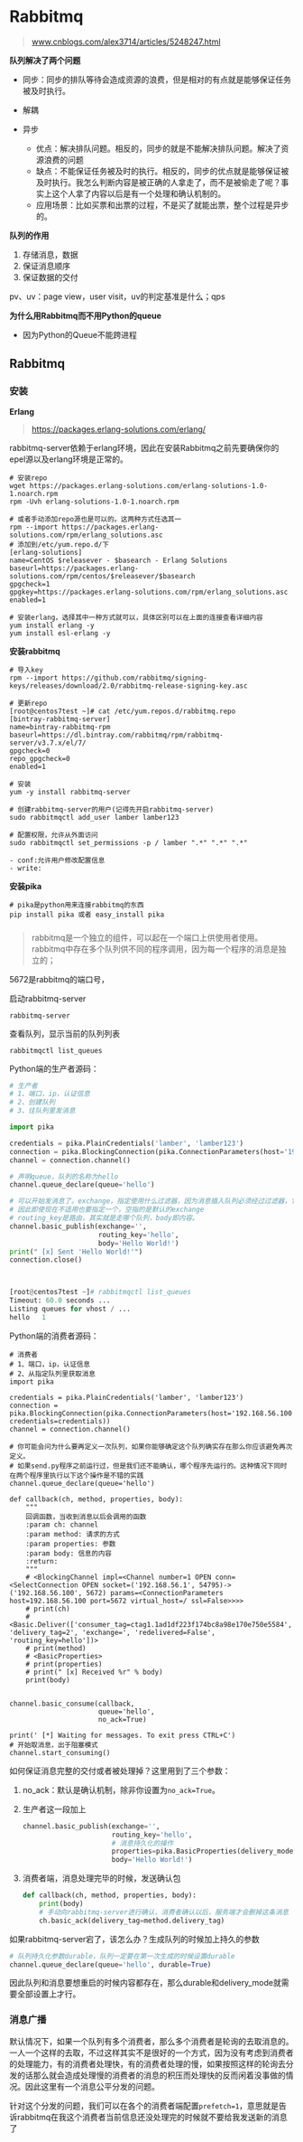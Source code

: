 # Rabbitmq

>www.cnblogs.com/alex3714/articles/5248247.html

**队列解决了两个问题**

- 同步：同步的排队等待会造成资源的浪费，但是相对的有点就是能够保证任务被及时执行。

- 解耦
- 异步
  - 优点：解决排队问题。相反的，同步的就是不能解决排队问题。解决了资源浪费的问题
  - 缺点：不能保证任务被及时的执行。相反的，同步的优点就是能够保证被及时执行。我怎么判断内容是被正确的人拿走了，而不是被偷走了呢？事实上这个人拿了内容以后是有一个处理和确认机制的。
  - 应用场景：比如买票和出票的过程，不是买了就能出票，整个过程是异步的。

**队列的作用**

1. 存储消息，数据
2. 保证消息顺序
3. 保证数据的交付

pv、uv：page view，user visit，uv的判定基准是什么；qps

**为什么用Rabbitmq而不用Python的queue**

- 因为Python的Queue不能跨进程

## Rabbitmq

### 安装

**Erlang**

> https://packages.erlang-solutions.com/erlang/

rabbitmq-server依赖于erlang环境，因此在安装Rabbitmq之前先要确保你的epel源以及erlang环境是正常的。

```shell
# 安装repo
wget https://packages.erlang-solutions.com/erlang-solutions-1.0-1.noarch.rpm
rpm -Uvh erlang-solutions-1.0-1.noarch.rpm

# 或者手动添加repo源也是可以的。这两种方式任选其一
rpm --import https://packages.erlang-solutions.com/rpm/erlang_solutions.asc
# 添加到/etc/yum.repo.d/下
[erlang-solutions]
name=CentOS $releasever - $basearch - Erlang Solutions
baseurl=https://packages.erlang-solutions.com/rpm/centos/$releasever/$basearch
gpgcheck=1
gpgkey=https://packages.erlang-solutions.com/rpm/erlang_solutions.asc
enabled=1

# 安装erlang，选择其中一种方式就可以，具体区别可以在上面的连接查看详细内容
yum install erlang -y
yum install esl-erlang -y
```

**安装rabbitmq**

```shell
# 导入key
rpm --import https://github.com/rabbitmq/signing-keys/releases/download/2.0/rabbitmq-release-signing-key.asc

# 更新repo
[root@centos7test ~]# cat /etc/yum.repos.d/rabbitmq.repo 
[bintray-rabbitmq-server]
name=bintray-rabbitmq-rpm
baseurl=https://dl.bintray.com/rabbitmq/rpm/rabbitmq-server/v3.7.x/el/7/
gpgcheck=0
repo_gpgcheck=0
enabled=1

# 安装
yum -y install rabbitmq-server

# 创建rabbitmq-server的用户(记得先开启rabbitmq-server)
sudo rabbitmqctl add_user lamber lamber123

# 配置权限，允许从外面访问
sudo rabbitmqctl set_permissions -p / lamber ".*" ".*" ".*"

- conf:允许用户修改配置信息
- write:
```

**安装pika**

```shell
# pika是python用来连接rabbitmq的东西
pip install pika 或者 easy_install pika
```

###  

> rabbitmq是一个独立的组件，可以起在一个端口上供使用者使用。rabbitmq中存在多个队列供不同的程序调用，因为每一个程序的消息是独立的；

5672是rabbitmq的端口号，

启动rabbitmq-server

```shell
rabbitmq-server
```

查看队列，显示当前的队列列表

```shell
rabbitmqctl list_queues
```

Python端的生产者源码：

```python
# 生产者
# 1、端口，ip，认证信息
# 2、创建队列
# 3、往队列里发消息

import pika

credentials = pika.PlainCredentials('lamber', 'lamber123')
connection = pika.BlockingConnection(pika.ConnectionParameters(host='192.168.56.100', credentials=credentials))
channel = connection.channel()

# 声明queue，队列的名称为hello
channel.queue_declare(queue='hello')

# 可以开始发消息了。exchange，指定使用什么过滤器，因为消息插入队列必须经过过滤器，它不可能直接插入到队列中
# 因此即使现在不适用也要指定一个，空指的是默认的exchange
# routing_key是路由，其实就是走哪个队列，body即内容。
channel.basic_publish(exchange='',
                      routing_key='hello',
                      body='Hello World!')
print(" [x] Sent 'Hello World!'")
connection.close()



[root@centos7test ~]# rabbitmqctl list_queues
Timeout: 60.0 seconds ...
Listing queues for vhost / ...
hello   1
```

Python端的消费者源码：

```shell
# 消费者
# 1、端口，ip，认证信息
# 2、从指定队列里获取消息
import pika

credentials = pika.PlainCredentials('lamber', 'lamber123')
connection = pika.BlockingConnection(pika.ConnectionParameters(host='192.168.56.100', credentials=credentials))
channel = connection.channel()

# 你可能会问为什么要再定义一次队列，如果你能够确定这个队列确实存在那么你应该避免再次定义。
# 如果send.py程序之前运行过，但是我们还不能确认，哪个程序先运行的。这种情况下同时在两个程序里执行以下这个操作是不错的实践
channel.queue_declare(queue='hello')

def callback(ch, method, properties, body):
    """
    回调函数，当收到消息以后会调用的函数
    :param ch: channel
    :param method: 请求的方式
    :param properties: 参数
    :param body: 信息的内容
    :return:
    """
    # <BlockingChannel impl=<Channel number=1 OPEN conn=<SelectConnection OPEN socket=('192.168.56.1', 54795)->('192.168.56.100', 5672) params=<ConnectionParameters host=192.168.56.100 port=5672 virtual_host=/ ssl=False>>>>
    # print(ch)
    # <Basic.Deliver(['consumer_tag=ctag1.1ad1df223f174bc8a98e170e750e5584', 'delivery_tag=2', 'exchange=', 'redelivered=False', 'routing_key=hello'])>
    # print(method)
    # <BasicProperties>
    # print(properties)
    # print(" [x] Received %r" % body)
    print(body)


channel.basic_consume(callback,
                      queue='hello',
                      no_ack=True)

print(' [*] Waiting for messages. To exit press CTRL+C')
# 开始取消息，出于阻塞模式
channel.start_consuming()
```



如何保证消息完整的交付或者被处理掉？这里用到了三个参数：

1. no_ack：默认是确认机制，除非你设置为`no_ack=True`。

2. 生产者这一段加上

   ```python
   channel.basic_publish(exchange='',
                         routing_key='hello',
                         # 消息持久化的操作
                         properties=pika.BasicProperties(delivery_mode=2, ),
                         body='Hello World!')
   ```

3. 消费者端，消息处理完毕的时候，发送确认包

   ```python
   def callback(ch, method, properties, body):
       print(body)
       # 手动向rabbitmq-server进行确认，消费者确认以后，服务端才会删掉这条消息
       ch.basic_ack(delivery_tag=method.delivery_tag)
   ```



如果rabbitmq-server宕了，该怎么办？生成队列的时候加上持久的参数

```python
# 队列持久化参数durable，队列一定要在第一次生成的时候设置durable
channel.queue_declare(queue='hello', durable=True)
```

因此队列和消息要想重启的时候内容都存在，那么durable和delivery_mode就需要全部设置上才行。

### 消息广播

默认情况下，如果一个队列有多个消费者，那么多个消费者是轮询的去取消息的。一人一个这样的去取，不过这样其实不是很好的一个方式，因为没有考虑到消费者的处理能力，有的消费者处理快，有的消费者处理的慢，如果按照这样的轮询去分发的话那么就会造成处理慢的消费者的消息的积压而处理快的反而闲着没事做的情况。因此这里有一个消息公平分发的问题。

针对这个分发的问题，我们可以在各个的消费者端配置`prefetch=1`，意思就是告诉rabbitmq在我这个消费者当前信息还没处理完的时候就不要给我发送新的消息了



